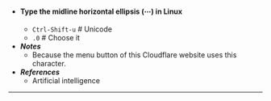 - #### Type the midline horizontal ellipsis (⋯) in Linux
    - `Ctrl-Shift-u` # Unicode
    - `.0` # Choose it
- ***Notes***
    - Because the menu button of this Cloudflare website uses this character.
- ***References***
    - Artificial intelligence
- ---
